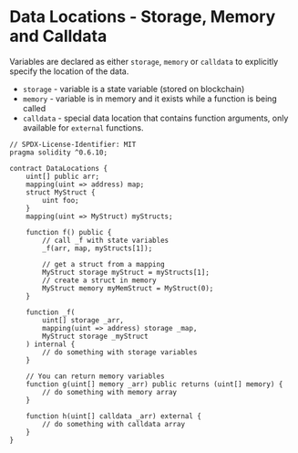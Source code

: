 # Data Locations - Storage, Memory and Calldata  
Variables are declared as either `storage`, `memory` or `calldata` to explicitly specify the location of the data.  
* `storage` - variable is a state variable (stored on blockchain)  
* `memory` - variable is in memory and it exists while a function is being called  
* `calldata` - special data location that contains function arguments, only available for `external` functions.  

```
// SPDX-License-Identifier: MIT
pragma solidity ^0.6.10;

contract DataLocations {
	uint[] public arr;
	mapping(uint => address) map;
	struct MyStruct {
		uint foo;
	}
	mapping(uint => MyStruct) myStructs;

	function f() public {
		// call _f with state variables
		_f(arr, map, myStructs[1]);

		// get a struct from a mapping
		MyStruct storage myStruct = myStructs[1];
		// create a struct in memory
		MyStruct memory myMemStruct = MyStruct(0);
	}

	function _f(
		uint[] storage _arr,
		mapping(uint => address) storage _map,
		MyStruct storage _myStruct
	) internal {
		// do something with storage variables
	}

	// You can return memory variables
	function g(uint[] memory _arr) public returns (uint[] memory) {
		// do something with memory array
	}

	function h(uint[] calldata _arr) external {
		// do something with calldata array
	}
}
```